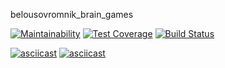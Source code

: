 belousovromnik_brain_games

[![Maintainability](https://api.codeclimate.com/v1/badges/a99a88d28ad37a79dbf6/maintainability)](https://codeclimate.com/github/codeclimate/codeclimate/maintainability)
[![Test Coverage](https://api.codeclimate.com/v1/badges/a99a88d28ad37a79dbf6/test_coverage)](https://codeclimate.com/github/codeclimate/codeclimate/test_coverage)
[![Build Status](https://travis-ci.org/belousovromnik/python-project-lvl1.svg?branch=master)](https://travis-ci.org/belousovromnik/python-project-lvl1)


[![asciicast](https://asciinema.org/a/292638.svg)](https://asciinema.org/a/292638)
[![asciicast](https://asciinema.org/a/dq3nftO2wohnSFZBtbscinO5E.svg)](https://asciinema.org/a/dq3nftO2wohnSFZBtbscinO5E)
